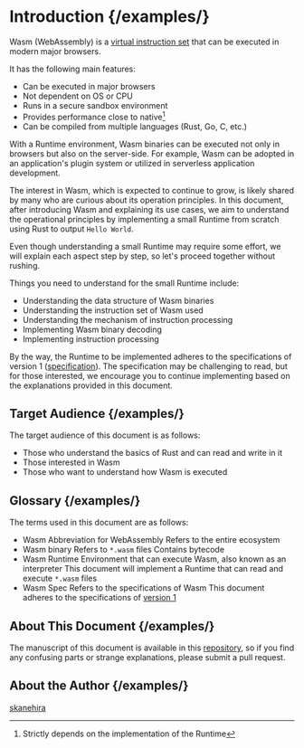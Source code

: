 # Introduction {/examples/}

Wasm (WebAssembly) is a [virtual instruction set](https://en.wikipedia.org/wiki/Instruction_set_architecture) that can be executed in modern major browsers.

It has the following main features:

- Can be executed in major browsers
- Not dependent on OS or CPU
- Runs in a secure sandbox environment
- Provides performance close to native[^1]
- Can be compiled from multiple languages (Rust, Go, C, etc.)

With a Runtime environment, Wasm binaries can be executed not only in browsers but also on the server-side. For example, Wasm can be adopted in an application's plugin system or utilized in serverless application development.

The interest in Wasm, which is expected to continue to grow, is likely shared by many who are curious about its operation principles. In this document, after introducing Wasm and explaining its use cases, we aim to understand the operational principles by implementing a small Runtime from scratch using Rust to output `Hello World`.

Even though understanding a small Runtime may require some effort, we will explain each aspect step by step, so let's proceed together without rushing.

Things you need to understand for the small Runtime include:

- Understanding the data structure of Wasm binaries
- Understanding the instruction set of Wasm used
- Understanding the mechanism of instruction processing
- Implementing Wasm binary decoding
- Implementing instruction processing

By the way, the Runtime to be implemented adheres to the specifications of version 1 ([specification](https://www.w3.org/TR/wasm-core-1/)). The specification may be challenging to read, but for those interested, we encourage you to continue implementing based on the explanations provided in this document.

## Target Audience {/examples/}

The target audience of this document is as follows:

- Those who understand the basics of Rust and can read and write in it
- Those interested in Wasm
- Those who want to understand how Wasm is executed

## Glossary {/examples/}

The terms used in this document are as follows:

- Wasm
  Abbreviation for WebAssembly
  Refers to the entire ecosystem
- Wasm binary
  Refers to `*.wasm` files
  Contains bytecode
- Wasm Runtime
  Environment that can execute Wasm, also known as an interpreter
  This document will implement a Runtime that can read and execute `*.wasm` files
- Wasm Spec
  Refers to the specifications of Wasm
  This document adheres to the specifications of [version 1](https://www.w3.org/TR/wasm-core-1/)

## About This Document {/examples/}

The manuscript of this document is available in this [repository](https://github.com/skanehira/writing-a-wasm-runtime-in-rust), so if you find any confusing parts or strange explanations, please submit a pull request.

## About the Author {/examples/}

[skanehira](https://github.com/skanehira)

[^1]: Strictly depends on the implementation of the Runtime
